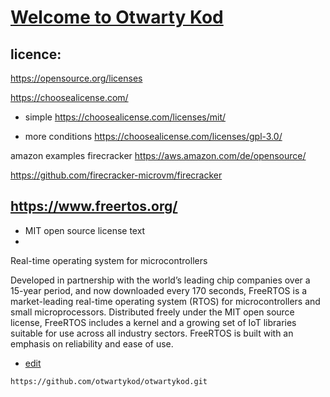 # [Welcome to Otwarty Kod](https://www.otwartykod.pl/)



## licence:

https://opensource.org/licenses

https://choosealicense.com/

+ simple
https://choosealicense.com/licenses/mit/

+ more conditions
https://choosealicense.com/licenses/gpl-3.0/



amazon examples
firecracker
https://aws.amazon.com/de/opensource/

https://github.com/firecracker-microvm/firecracker


##  https://www.freertos.org/
+ MIT open source license text
+
Real-time operating system for microcontrollers

Developed in partnership with the world’s leading chip companies over a 15-year period, and now downloaded every 170 seconds, FreeRTOS is a market-leading real-time operating system (RTOS) for microcontrollers and small microprocessors. Distributed freely under the MIT open source license, FreeRTOS includes a kernel and a growing set of IoT libraries suitable for use across all industry sectors. FreeRTOS is built with an emphasis on reliability and ease of use.


+ [edit](https://github.com/otwartykod/otwartykod/edit/main/README.md)

```
https://github.com/otwartykod/otwartykod.git
```
